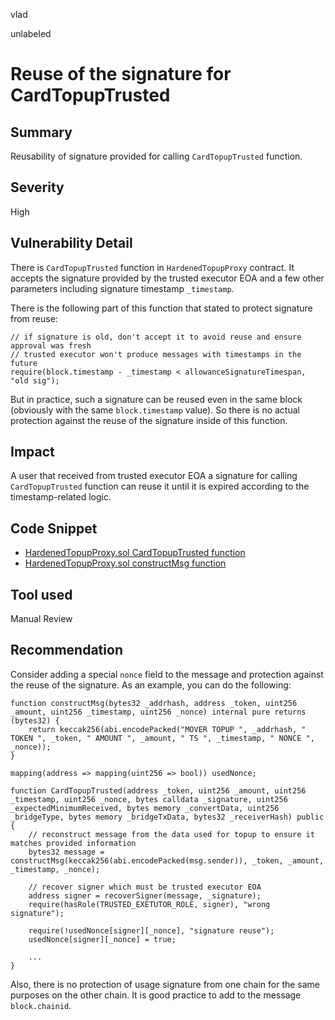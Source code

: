vlad

unlabeled

# Reuse of the signature for CardTopupTrusted

## Summary

Reusability of signature provided for calling `CardTopupTrusted` function.

## Severity

High

## Vulnerability Detail

There is `CardTopupTrusted` function in `HardenedTopupProxy` contract. It accepts the signature provided by the trusted executor EOA and a few other parameters including signature timestamp `_timestamp`.

There is the following part of this function that stated to protect signature from reuse:

```solidity=
// if signature is old, don't accept it to avoid reuse and ensure approval was fresh
// trusted executor won't produce messages with timestamps in the future
require(block.timestamp - _timestamp < allowanceSignatureTimespan, "old sig");
```

But in practice, such a signature can be reused even in the same block (obviously with the same `block.timestamp` value). So there is no actual protection against the reuse of the signature inside of this function.

## Impact

A user that received from trusted executor EOA a signature for calling `CardTopupTrusted` function can reuse it until it is expired according to the timestamp-related logic.

## Code Snippet

- [HardenedTopupProxy.sol CardTopupTrusted function](https://github.com/sherlock-audit/2022-10-mover/blob/main/cardtopup_contract/contracts/HardenedTopupProxy.sol#L1031)
- [HardenedTopupProxy.sol constructMsg function](https://github.com/sherlock-audit/2022-10-mover/blob/main/cardtopup_contract/contracts/HardenedTopupProxy.sol#L453)

## Tool used

Manual Review

## Recommendation

Consider adding a special `nonce` field to the message and protection against the reuse of the signature. As an example, you can do the following:

```solidity=
function constructMsg(bytes32 _addrhash, address _token, uint256 _amount, uint256 _timestamp, uint256 _nonce) internal pure returns (bytes32) {
    return keccak256(abi.encodePacked("MOVER TOPUP ", _addrhash, " TOKEN ", _token, " AMOUNT ", _amount, " TS ", _timestamp, " NONCE ", _nonce));
}

mapping(address => mapping(uint256 => bool)) usedNonce;

function CardTopupTrusted(address _token, uint256 _amount, uint256 _timestamp, uint256 _nonce, bytes calldata _signature, uint256 _expectedMinimumReceived, bytes memory _convertData, uint256 _bridgeType, bytes memory _bridgeTxData, bytes32 _receiverHash) public {
    // reconstruct message from the data used for topup to ensure it matches provided information
    bytes32 message = constructMsg(keccak256(abi.encodePacked(msg.sender)), _token, _amount, _timestamp, _nonce);
        
    // recover signer which must be trusted executor EOA
    address signer = recoverSigner(message, _signature);
    require(hasRole(TRUSTED_EXETUTOR_ROLE, signer), "wrong signature");
    
    require(!usedNonce[signer][_nonce], "signature reuse");
    usedNonce[signer][_nonce] = true;
    
    ...
}
```

Also, there is no protection of usage signature from one chain for the same purposes on the other chain. It is good practice to add to the message `block.chainid`.